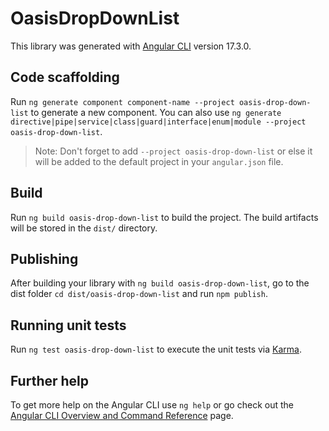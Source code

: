 # OasisDropDownList

This library was generated with [Angular CLI](https://github.com/angular/angular-cli) version 17.3.0.

## Code scaffolding

Run `ng generate component component-name --project oasis-drop-down-list` to generate a new component. You can also use `ng generate directive|pipe|service|class|guard|interface|enum|module --project oasis-drop-down-list`.
> Note: Don't forget to add `--project oasis-drop-down-list` or else it will be added to the default project in your `angular.json` file. 

## Build

Run `ng build oasis-drop-down-list` to build the project. The build artifacts will be stored in the `dist/` directory.

## Publishing

After building your library with `ng build oasis-drop-down-list`, go to the dist folder `cd dist/oasis-drop-down-list` and run `npm publish`.

## Running unit tests

Run `ng test oasis-drop-down-list` to execute the unit tests via [Karma](https://karma-runner.github.io).

## Further help

To get more help on the Angular CLI use `ng help` or go check out the [Angular CLI Overview and Command Reference](https://angular.io/cli) page.
